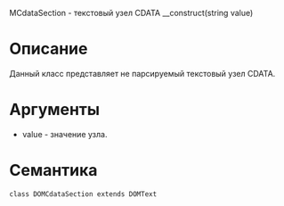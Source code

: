 MCdataSection - текстовый узел CDATA
    __construct(string value)

Описание
========

Данный класс представляет не парсируемый текстовый узел CDATA.

Аргументы
=========

* value - значение узла.

Семантика
=========

    class DOMCdataSection extends DOMText
